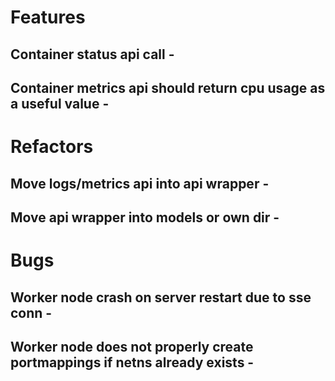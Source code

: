 # Features
## Container status api call - 
## Container metrics api should return cpu usage as a useful value -

# Refactors
## Move logs/metrics api into api wrapper - 
## Move api wrapper into models or own dir -

# Bugs
## Worker node crash on server restart due to sse conn - 
## Worker node does not properly create portmappings if netns already exists - 
